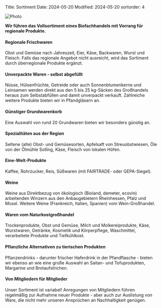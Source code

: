 Title: Sortiment
Date: 2024-05-20
Modified: 2024-05-20
sortorder: 4

![Photo]({static}/images/banner/h-banner_regalansicht1.jpg)

**Wir führen das Vollsortiment eines Biofachhandels mit Vorrang für regionale Produkte.**

#### Regionale Frischwaren
Obst und Gemüse nach Jahreszeit, Eier, Käse, Backwaren, Wurst und Fleisch. Falls das regionale Angebot nicht ausreicht, wird das Sortiment durch überregionale Produkte ergänzt.

#### Unverpackte Waren - selbst abgefüllt
Nüsse, Hülsenfrüchte, Getreide oder auch Sonnenblumenkerne und Leinsamen werden direkt aus den 5 bis 25 kg-Säcken des Großhandels heraus zum Selbstabfüllen und damit unverpackt verkauft. Zahlreiche weitere Produkte bieten wir in Pfandgläsern an.

#### Günstiger Grundwarenkorb
Eine Auswahl von rund 20 Grundwaren bieten wir besonders günstig an.

#### Spezialitäten aus der Region
Seltene (alte) Obst- und Gemüsesorten, Apfelsaft von Streuobstwiesen, Öle von der Ölmühle Solling, Käse, Fleisch von lokalen Höfen.

#### Eine-Welt-Produkte
Kaffee, Rohrzucker, Reis, Süßwaren (mit FAIRTRADE- oder GEPA-Siegel).

#### Weine
Weine aus Direktbezug von ökologisch (Bioland, demeter, ecovin) arbeitenden Winzern aus den Anbaugebietern Rheinhessen, Pfalz und Mosel. Weitere Weine (Frankreich, Italien, Spanien) vom Wein-Großhandel.

#### Waren vom Naturkostgroßhandel
Trockenprodukte, Obst und Gemüse, Milch und Molkereiprodukte, Käse, Wurstwaren, Getränke, Kosmetik und Körperpflege, Waschmittel, verarbeitete Produkte und Tiefkühlkost.

#### Pflanzliche Alternativen zu tierischen Produkten
Pflanzendrinks - darunter frischer Haferdrink in der Pfandflasche - bieten wir ebenso an wie eine große Auswahl an Saitan- und Tofuprodukten, Margarine und Brotaufstrichen.

#### Von Mitgliedern für Mitglieder
Unser Sortiment ist variabel! Anregungen von Mitgliedern führen regelmäßig zur Aufnahme neuer Produkte - aber auch zur Auslistung von Ware, die nicht mehr unseren Ansprüchen an Nachhaltigkeit genügen.
